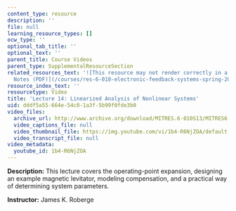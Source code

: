 ```yaml
---
content_type: resource
description: ''
file: null
learning_resource_types: []
ocw_type: ''
optional_tab_title: ''
optional_text: ''
parent_title: Course Videos
parent_type: SupplementalResourceSection
related_resources_text: '![This resource may not render correctly in a screen reader.](/images/inacessible.gif)[Lecture
  Notes (PDF)](/courses/res-6-010-electronic-feedback-systems-spring-2013/resources/mitres_6-010s13_lec14)'
resource_index_text: ''
resourcetype: Video
title: 'Lecture 14: Linearized Analysis of Nonlinear Systems'
uid: dddf5a55-664e-54c0-1a3f-5b99f0fde3b0
video_files:
  archive_url: http://www.archive.org/download/MITRES.6-010S13/MITRES6-010S13_lec14_300k.mp4
  video_captions_file: null
  video_thumbnail_file: https://img.youtube.com/vi/1b4-R6NjZOA/default.jpg
  video_transcript_file: null
video_metadata:
  youtube_id: 1b4-R6NjZOA
---
```


**Description:** This lecture covers the operating-point expansion, designing an example magnetic levitator, modeling compensation, and a practical way of determining system parameters.

**Instructor:** James K. Roberge